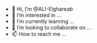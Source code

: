 - 👋 Hi, I’m @ALI-Elghareab
- 👀 I’m interested in ...
- 🌱 I’m currently learning ...
- 💞️ I’m looking to collaborate on ...
- 📫 How to reach me ...

<!---
ALI-Elghareab/ALI-Elghareab is a ✨ special ✨ repository because its `README.md` (this file) appears on your GitHub profile.
You can click the Preview link to take a look at your changes.
--->
